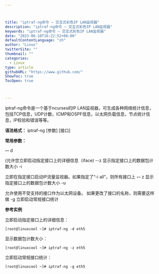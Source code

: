 ```yaml
---



title: "iptraf-ng命令 – 交互式彩色IP LAN监视器"
description: "iptraf-ng命令 – 交互式彩色IP LAN监视器"
keywords: "iptraf-ng命令 – 交互式彩色IP LAN监视器"
date: "2023-06-18T16:22:52+08:00"
defaultContentLanguage: "zh"
author: "Linux"
twitterSite: ""
thumbnail: ""
categories:
  - Linux
type: article
githubURL: "https://www.github.com/"
ShowToc: true
TocOpen: true



---
```


iptraf-ng命令是一个基于ncurses的IP LAN监视器，可生成各种网络统计信息，包括TCP信息，UDP计数，ICMP和OSPF信息，以太网负载信息，节点统计信息，IP校验和错误等等。

**语法格式：** iptraf-ng [参数] [接口]

**常用参数：**

**--** d

(允许您立即启动指定接口上的详细信息（iface)  --z 显示指定接口上的数据包计数大小 -i

立即在指定接口启动IP流量监视器。如果指定了“-i all”，则所有接口上 **--** z 显示指定接口上的数据包计数大小 -u

允许使用不受支持的接口作为以太网设备。 如果更改了接口的名称，则需要这样做 -g 立即启动常规接口统计

**参考实例**

立即启动指定接口上的详细信息：

```
[root@linuxcool ~]# iptraf-ng -d eth5
```

显示数据包计数大小：

```
[root@linuxcool ~]# iptraf-ng -z eth5
```

立即启动常规接口统计：

```
[root@linuxcool ~]# iptraf-ng -g eth5
```